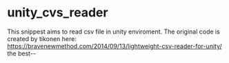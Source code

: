 # unity_cvs_reader
This snippest aims to read csv file in unity enviroment. The original code is created by tikonen
here: https://bravenewmethod.com/2014/09/13/lightweight-csv-reader-for-unity/
the best--
